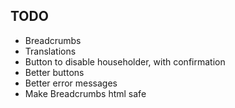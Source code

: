 TODO
----

- Breadcrumbs
- Translations
- Button to disable householder, with confirmation
- Better buttons
- Better error messages
- Make Breadcrumbs html safe
